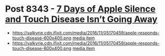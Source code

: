 # Post 8343 - [7 Days of Apple Silence and Touch Disease Isn’t Going Away](https://www.ifixit.com/News/8343/touch-disease-isnt-going-away)

- https://valkyrie.cdn.ifixit.com/media/2016/11/05170459/apple-responds-touch-disease-600x400.png [media item](media-27706.md)
- https://valkyrie.cdn.ifixit.com/media/2016/11/05170459/apple-responds-touch-disease-600x400.png [media item](media-27706.md)